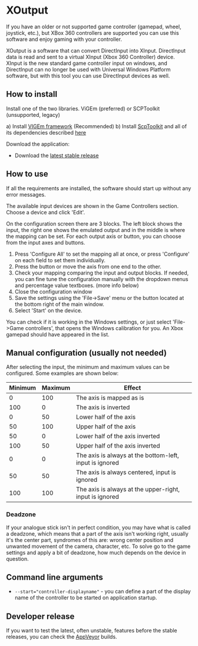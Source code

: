 # XOutput

If you have an older or not supported game controller (gamepad, wheel, joystick, etc.), but XBox 360 controllers are supported you can use this software and enjoy gaming with your controller.

XOutput is a software that can convert DirectInput into XInput. DirectInput data is read and sent to a virtual XInput (Xbox 360 Controller) device. XInput is the new standard game controller input on windows, and DirectInput can no longer be used with Universal Windows Platform software, but with this tool you can use DirectInput devices as well.

## How to install

Install one of the two libraries. ViGEm (preferred) or SCPToolkit (unsupported, legacy)

  a) Install [VIGEm framework](https://github.com/nefarius/ViGEm/wiki/Driver-Installation) (Recommended)
  b) Install [ScpToolkit](https://github.com/nefarius/ScpServer/releases/latest) and all of its dependencies described [here](https://github.com/nefarius/ScpToolkit/blob/master/README.md#installation-requirements)

Download the application:

* Download the [latest stable release](https://github.com/csutorasa/XOutput/releases/latest)

## How to use

If all the requirements are installed, the software should start up without any error messages.

The available input devices are shown in the Game Controllers section. Choose a  device and click 'Edit'.

On the configuration screen there are 3 blocks. The left block shows the input, the right one shows the emulated output and in the middle is where the mapping can be set. For each output axis or button, you can choose from the input axes and buttons.

1. Press 'Configure All' to set the mapping all at once, or press 'Configure' on each field to set them individually.
2. Press the button or move the axis from one end to the other.
3. Check your mapping comparing the input and output blocks. If needed, you can fine tune the configuration manually with the dropdown menus and percentage value textboxes. (more info below)
4. Close the configuration window
5. Save the settings using the 'File->Save' menu or the button located at the bottom right of the main window.
6. Select 'Start' on the device.

You can check if it is working in the Windows settings, or just select 'File->Game controllers', that opens the Windows calibration for you. An Xbox gamepad should have appeared in the list.

## Manual configuration (usually not needed)

After selecting the input, the minimum and maximum values can be configured. Some examples are shown below:

| Minimum | Maximum | Effect                                                  |
|---------|---------|---------------------------------------------------------|
| 0       | 100     | The axis is mapped as is                                |
| 100     | 0       | The axis is inverted                                    |
| 0       | 50      | Lower half of the axis                                  |
| 50      | 100     | Upper half of the axis                                  |
| 50      | 0       | Lower half of the axis inverted                         |
| 100     | 50      | Upper half of the axis inverted                         |
| 0       | 0       | The axis is always at the bottom-left, input is ignored |
| 50      | 50      | The axis is always centered, input is ignored           |
| 100     | 100     | The axis is always at the upper-right, input is ignored |

### Deadzone

If your analogue stick isn't in perfect condition, you may have what is called a deadzone, which means that a part of the axis isn't working right, usually it's the center part, syndromes of this are: wrong center position and unwanted movement of the camera, character, etc. To solve go to the game settings and apply a bit of deadzone, how much depends on the device in question.

## Command line arguments

- `--start="controller-displayname"` - you can define a part of the display name of the controller to be started on application startup.

## Developer release

If you want to test the latest, often unstable, features before the stable releases, you can check the [AppVeyor](https://ci.appveyor.com/project/csutorasa/xoutput/build/artifacts) builds.
